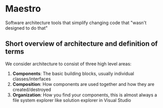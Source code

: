 # Maestro
Software architecture tools that simplify changing code that "wasn't designed to do that"

## Short overview of architecture and definition of terms

We consider architecture to consist of three high level areas:

1. **Components**: The basic building blocks, usually individual classes/interfaces
2. **Composition**: How components are used together and how they are created/destroyed
3. **Organization**: How you find your components, this is almost always a file system explorer like solution explorer in Visual Studio
